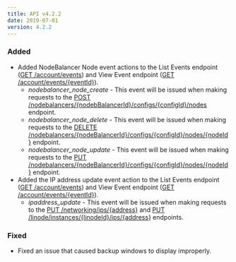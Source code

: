 ```yaml
---
title: API v4.2.2
date: 2019-07-01
version: 4.2.2
---
```


### Added

- Added NodeBalancer Node event actions to the List Events endpoint ([GET /account/events](/docs/api/account/events-list/)) and View Event endpoint ([GET /account/events/{eventId}](/docs/api/account/event-view/)).
    - *nodebalancer\_node\_create* - This event will be issued when making requests to the [POST /nodebalancers/{nodebBalancerId}/configs/{configId}/nodes](/docs/api/nodebalancers/nodes-list/) endpoint.
    - *nodebalancer\_node\_delete* - This event will be issued when making requests to the [DELETE /nodebalancers/{nodeBalancerId}/configs/{configId}/nodes/{nodeId}](/docs/api/nodebalancers/node-delete/) endpoint.
    - *nodebalancer\_node\_update* - This event will be issued when making requests to the [PUT /nodebalancers/{nodeBalancerId}/configs/{configId}/nodes/{nodeId}](/docs/api/nodebalancers/node-update/) endpoint.
- Added the IP address update event action to the List Events endpoint ([GET /account/events](/docs/api/account/events-list/)) and View Event endpoint ([GET /account/events/{eventId}](/docs/api/account/event-view/)).
    - *ipaddress\_update* - This event will be issued when making requests to the [PUT /networking/ips/{address}](/docs/api/networking/ip-address-view/) and [PUT /linode/instances/{linodeId}/ips/{address}](/docs/api/linode-instances/ip-address-update/) endpoints.

### Fixed

- Fixed an issue that caused backup windows to display improperly.